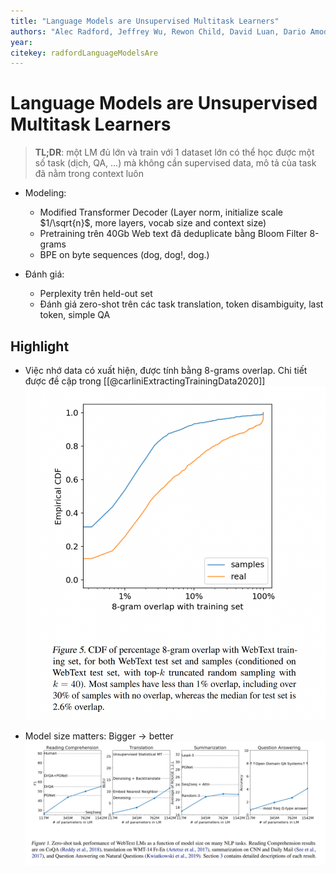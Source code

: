 ```yaml
---
title: "Language Models are Unsupervised Multitask Learners"
authors: "Alec Radford, Jeffrey Wu, Rewon Child, David Luan, Dario Amodei, Ilya Sutskever"
year: 
citekey: radfordLanguageModelsAre
---
```


# Language Models are Unsupervised Multitask Learners
> **TL;DR**:  một LM đủ lớn và train với 1 dataset lớn có thể học được một số task (dịch, QA, ...) mà không cần supervised data, mô tả của task đã nằm trong context luôn

- Modeling: 
  - Modified Transformer Decoder (Layer norm, initialize scale $1/\sqrt{n}$, more layers, vocab size and context size)
  - Pretraining trên 40Gb Web text đã deduplicate bằng Bloom Filter 8-grams
  - BPE on byte sequences (dog, dog!, dog.)
    
- Đánh giá:
  - Perplexity trên held-out set
  - Đánh giá zero-shot trên các task translation, token disambiguity, last token, simple QA 

## Highlight
  - Việc nhớ data có xuất hiện, được tính bằng 8-grams overlap. Chi tiết được đề cập trong [[@carliniExtractingTrainingData2020]] ![](./static/images/2021-05-02-21-03-07.png)
  
  - Model size matters: Bigger -> better ![](./static/images/2021-05-02-21-16-14.png)